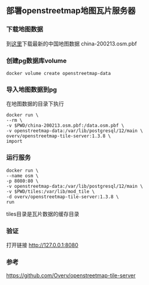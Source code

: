 ## 部署openstreetmap地图瓦片服务器


### 下载地图数据
到[这里](http://download.geofabrik.de/asia/)下载最新的中国地图数据 china-200213.osm.pbf


### 创建pg数据库volume
```
docker volume create openstreetmap-data
```

### 导入地图数据到pg

在地图数据的目录下执行
```
docker run \
--rm \
-v $PWD/china-200213.osm.pbf:/data.osm.pbf \
-v openstreetmap-data:/var/lib/postgresql/12/main \
overv/openstreetmap-tile-server:1.3.8 \
import
```

### 运行服务
```
docker run \
--name osm \
-p 8080:80 \
-v openstreetmap-data:/var/lib/postgresql/12/main \
-v $PWD/tiles:/var/lib/mod_tile \
-d overv/openstreetmap-tile-server:1.3.8 \
run
```
tiles目录是瓦片数据的缓存目录

### 验证
打开链接 http://127.0.0.1:8080


### 参考
https://github.com/Overv/openstreetmap-tile-server
